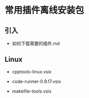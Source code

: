 # 常用插件离线安装包

## 引入

+ 如何下载需要的插件.md

## Linux

+ cpptools-linux.vsix

+ code-runner-0.9.17.vsix

+ makefile-tools.vsix
